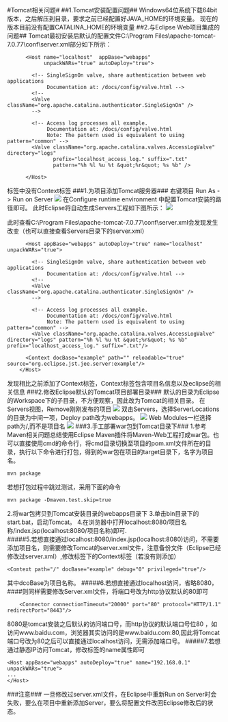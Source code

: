 #Tomcat相关问题#
##1.Tomcat安装配置问题##
Windows64位系统下载64bit版本，之后解压到目录，要求之前已经配置好JAVA_HOME的环境变量。
现在的版本目前没有配置CATALINA_HOME的环境变量
##2.与Eclipse Web项目集成的问题##
Tomcat最初安装后默认的配置文件C:\Program Files\apache-tomcat-7.0.77\conf\server.xml部分如下所示：
```
      <Host name="localhost"  appBase="webapps"
            unpackWARs="true" autoDeploy="true">

        <!-- SingleSignOn valve, share authentication between web applications
             Documentation at: /docs/config/valve.html -->
        <!--
        <Valve className="org.apache.catalina.authenticator.SingleSignOn" />
        -->

        <!-- Access log processes all example.
             Documentation at: /docs/config/valve.html
             Note: The pattern used is equivalent to using pattern="common" -->
        <Valve className="org.apache.catalina.valves.AccessLogValve" directory="logs"
               prefix="localhost_access_log." suffix=".txt"
               pattern="%h %l %u %t &quot;%r&quot; %s %b" />

      </Host>
```
<Host>标签中没有Context标签
###1.为项目添加Tomcat服务器###
右键项目 Run As -> Run on Server
![](http://i.imgur.com/QkjbXXD.png)
在Configure runtime environment 中配置Tomcat安装的路径即可。
此时Eclipse将自动生成Servers工程如下图所示：
![](http://i.imgur.com/xxIdyY2.png)

此时查看C:\Program Files\apache-tomcat-7.0.77\conf\server.xml会发现发生改变（也可以直接查看Servers目录下的server.xml）
```
      <Host appBase="webapps" autoDeploy="true" name="localhost" unpackWARs="true">

        <!-- SingleSignOn valve, share authentication between web applications
             Documentation at: /docs/config/valve.html -->
        <!--
        <Valve className="org.apache.catalina.authenticator.SingleSignOn" />
        -->

        <!-- Access log processes all example.
             Documentation at: /docs/config/valve.html
             Note: The pattern used is equivalent to using pattern="common" -->
        <Valve className="org.apache.catalina.valves.AccessLogValve" directory="logs" pattern="%h %l %u %t &quot;%r&quot; %s %b" prefix="localhost_access_log." suffix=".txt"/>

      <Context docBase="example" path="" reloadable="true" source="org.eclipse.jst.jee.server:example"/>
	</Host>
```
发现相比之前添加了Context标签，Context标签包含项目名信息以及eclipse的相关信息
###2.修改Eclipse默认的Tomcat项目部署目录###
默认的目录为Eclipse的Workspace下的子目录，不方便观察，因此改为Tomcat的相关目录。
在Servers视图，Remove刚刚发布的项目
![](http://i.imgur.com/FsWlECH.png)
双击Servers，选择ServerLocations的目录为中间一项，Deploy path改为webapps。
![](http://i.imgur.com/TPTkHs8.png)
Web Modules一栏选择path为/,而不是项目名
![](http://i.imgur.com/UIH725R.png)
###3.手工部署war包到Tomcat目录下###
1.参考Maven相关问题总结使用Eclipse Maven插件将Maven-Web工程打成war包。也可以直接使用cmd的命令行，将cmd目录切换至项目的pom.xml文件所在的目录，执行以下命令进行打包，得到的war包在项目的target目录下，名字为项目名。
```
mvn package
```
若想打包过程中跳过测试，采用下面的命令
```
mvn package -Dmaven.test.skip=true
```
2.将war包拷贝到Tomcat安装目录的webapps目录下
3.单击bin目录下的start.bat，启动Tomcat。
4.在浏览器中打开localhost:8080/项目名称/index.jsp(localhost:8080/项目名称)即可.  
#####5.若想直接通过localhost:8080/index.jsp(localhost:8080)访问，不需要添加项目名，则需要修改Tomcat的server.xml文件，注意备份文件（Eclipse已经修改过server.xml）,修改<Host>标签下的Context标签（若没有则添加）
```
<Context path="/" docBase="example" debug="0" privileged="true"/>
```
其中dcoBase为项目名称。
#####6.若想直接通过localhost访问，省略8080，####则同样需要修改Server.xml文件，将端口号改为http协议默认的80即可
```
    <Connector connectionTimeout="20000" port="80" protocol="HTTP/1.1" redirectPort="8443"/>
```
8080是tomcat安装之后默认的访问端口号，而http协议的默认端口号位80 ，如访问www.baidu.com，浏览器其实访问的是www.baidu.com:80,因此将Tomcat端口号改为80之后可以直接通过localhost访问，无需添加端口号。
#####7.若想通过静态IP访问Tomcat，修改<Host>标签的name属性即可
```
<Host appBase="webapps" autoDeploy="true" name="192.168.0.1" unpackWARs="true">
...
</Host>
```
###注意###
一旦修改过server.xml文件，在Eclipse中重新Run on Server时会失败，要么在项目中重新添加Server，要么将配置文件改回Eclipse修改后的状态。
